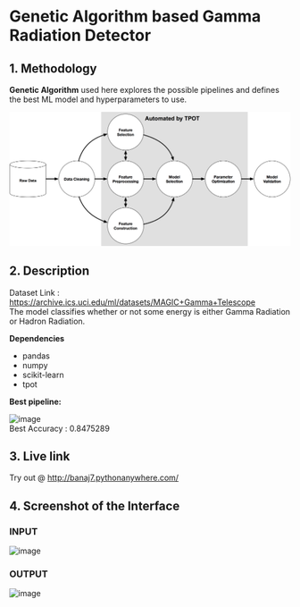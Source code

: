 # Genetic Algorithm based Gamma Radiation Detector

## **1. Methodology**
**Genetic Algorithm** used here explores the possible pipelines and defines the best ML model and hyperparameters to use.
  
<img src="https://github.com/EpistasisLab/tpot/blob/master/images/tpot-ml-pipeline.png">


## **2. Description**
Dataset Link : https://archive.ics.uci.edu/ml/datasets/MAGIC+Gamma+Telescope  
The model classifies whether or not some energy is either Gamma Radiation or Hadron Radiation.  

**Dependencies**
 * pandas
 * numpy
 * scikit-learn
 * tpot
  
**Best pipeline:**
  
![image](https://user-images.githubusercontent.com/83486603/208032632-922b3030-d132-4e00-9f0a-ae16e4f4d5f5.png)  
Best Accuracy : 0.8475289  

## **3. Live link**
Try out @ http://banaj7.pythonanywhere.com/


## **4. Screenshot of the Interface**

### INPUT
![image](https://user-images.githubusercontent.com/83486603/208032984-daf786f6-eba4-4145-958d-58cfcc3e3351.png)

### OUTPUT
![image](https://user-images.githubusercontent.com/83486603/208033037-d8b23f2b-093c-4d73-85d4-31e29ad99c0b.png)
